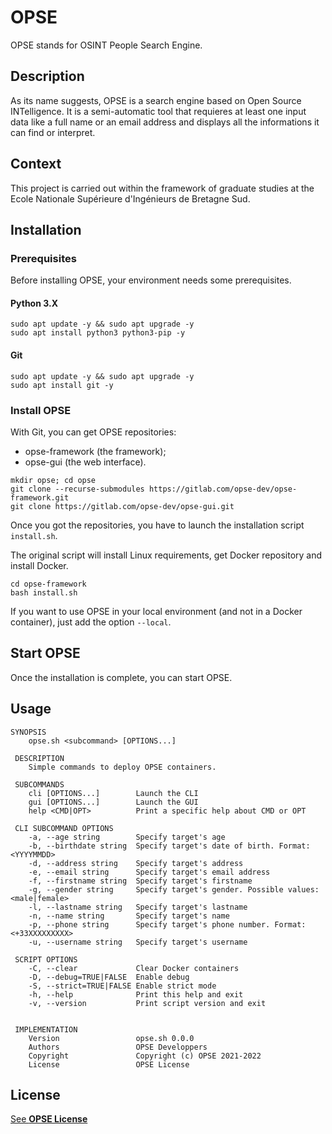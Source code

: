 # OPSE

OPSE stands for OSINT People Search Engine.

## Description

As its name suggests, OPSE is a search engine based on Open Source INTelligence. It is a semi-automatic tool that requieres at least one input data like a full name or an email address and displays all the informations it can find or interpret.

## Context

This project is carried out within the framework of graduate studies at the Ecole Nationale Supérieure d'Ingénieurs de Bretagne Sud.

## Installation

### Prerequisites

Before installing OPSE, your environment needs some prerequisites.

#### Python 3.X

```
sudo apt update -y && sudo apt upgrade -y
sudo apt install python3 python3-pip -y
```

#### Git

```
sudo apt update -y && sudo apt upgrade -y
sudo apt install git -y
```

### Install OPSE

With Git, you can get OPSE repositories:
- opse-framework (the framework);
- opse-gui (the web interface).

```
mkdir opse; cd opse
git clone --recurse-submodules https://gitlab.com/opse-dev/opse-framework.git
git clone https://gitlab.com/opse-dev/opse-gui.git
```

Once you got the repositories, you have to launch the installation script `install.sh`.

The original script will install Linux requirements, get Docker repository and install Docker.

```
cd opse-framework
bash install.sh
```

If you want to use OPSE in your local environment (and not in a Docker container), just add the option `--local`.

## Start OPSE

Once the installation is complete, you can start OPSE.

## Usage

```
SYNOPSIS
    opse.sh <subcommand> [OPTIONS...]

 DESCRIPTION
    Simple commands to deploy OPSE containers.

 SUBCOMMANDS
    cli [OPTIONS...]        Launch the CLI
    gui [OPTIONS...]        Launch the GUI
    help <CMD|OPT>          Print a specific help about CMD or OPT

 CLI SUBCOMMAND OPTIONS
    -a, --age string        Specify target's age
    -b, --birthdate string  Specify target's date of birth. Format: <YYYYMMDD>
    -d, --address string    Specify target's address
    -e, --email string      Specify target's email address
    -f, --firstname string  Specify target's firstname
    -g, --gender string     Specify target's gender. Possible values: <male|female>
    -l, --lastname string   Specify target's lastname
    -n, --name string       Specify target's name
    -p, --phone string      Specify target's phone number. Format: <+33XXXXXXXXX>
    -u, --username string   Specify target's username

 SCRIPT OPTIONS
    -C, --clear             Clear Docker containers
    -D, --debug=TRUE|FALSE  Enable debug
    -S, --strict=TRUE|FALSE Enable strict mode
    -h, --help              Print this help and exit
    -v, --version           Print script version and exit


 IMPLEMENTATION
    Version                 opse.sh 0.0.0
    Authors                 OPSE Developpers
    Copyright               Copyright (c) OPSE 2021-2022
    License                 OPSE License
```

## License

[See __OPSE License__](LICENSE)
